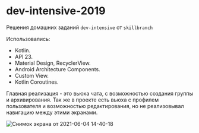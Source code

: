 # dev-intensive-2019
Решения домашних заданий `dev-intensive` от `skillbranch`

Использовались:
- Kotlin.
- API 23.
- Material Design, RecyclerView.
- Android Architecture Components.
- Custom View.
- Kotlin Coroutines.

Главная реализация - это вьюха чата, с возможностью создания группы и архивирования. Так же в проекте есть вьюха с профилем пользователя и возможностью редактирования, но не реализовывал навигацию между этими экранами.

![Снимок экрана от 2021-06-04 14-40-18](https://user-images.githubusercontent.com/36074777/120796097-0f978100-c543-11eb-8716-8f7f3db4eb37.png)
